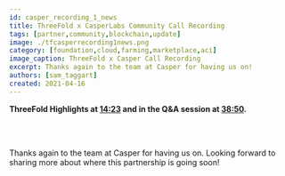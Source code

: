 ```yaml
---
id: casper_recording_1_news
title: ThreeFold x CasperLabs Community Call Recording
tags: [partner,community,blockchain,update]
image: ./tfcasperrecording1news.png
category: [foundation,cloud,farming,marketplace,aci]
image_caption: ThreeFold x Casper Call Recording
excerpt: Thanks again to the team at Casper for having us on!
authors: [sam_taggart]
created: 2021-04-16
---
```


**ThreeFold Highlights at [14:23](https://youtu.be/WYrARTeY3cY?t=863) and in the Q&A session at [38:50](https://youtu.be/WYrARTeY3cY?t=2330).**

<br/>
<br/>

Thanks again to the team at Casper for having us on. Looking forward to sharing more about where this partnership is going soon!